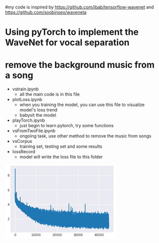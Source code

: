 #my code is inspired by https://github.com/ibab/tensorflow-wavenet
and https://github.com/soobinseo/waveneta

# Using pyTorch to implement the WaveNet for vocal separation
# remove the background music from a song

  - vstrain.ipynb
     - all the main code is in this file
  - plotLoss.ipynb
    - when you training the model, you can use this file to visualize model's loss trend 
    - babysit the model
  - playTorch.ipynb
    - just begin to learn pytorch, try some functions
  - vsFromTwoFile.ipynb
    - ongoing task, use other method to remove the music from songs
  - vsCorpus
    - training set, testing set and some results 
 - lossRecord
   - model will write the loss file to this folder

![one of good loss image](./lossRecord/loss.png)

